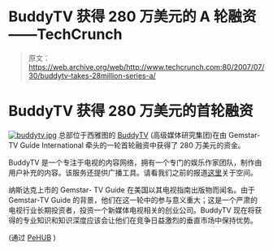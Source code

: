 # BuddyTV 获得 280 万美元的 A 轮融资——TechCrunch

> 原文：<https://web.archive.org/web/http://www.techcrunch.com:80/2007/07/30/buddytv-takes-28million-series-a/>

# BuddyTV 获得 280 万美元的首轮融资

[![buddytv.jpg](img/cde13a8fd5144d5df5e0cc90ab2b967c.png)](https://web.archive.org/web/20211027142537/http://www.buddytv.com/) 总部位于西雅图的 [BuddyTV](https://web.archive.org/web/20211027142537/http://www.buddytv.com/) (高级媒体研究集团)在由 Gemstar-TV Guide International 牵头的一轮首轮融资中获得了 280 万美元的资金。

BuddyTV 是一个专注于电视的内容网络，拥有一个专门的娱乐作家团队，制作由用户补充的内容。该服务还提供广播工具。请看我们之前的报道[这里](https://web.archive.org/web/20211027142537/http://www.beta.techcrunch.com/2007/06/20/veoh-announces-veohtv-a-sort-of-distributed-joost/)关于空间。

纳斯达克上市的 Gemstar- TV Guide 在美国以其电视指南出版物而闻名。由于 Gemstar-TV Guide 的背景，他们在这一轮中的参与意义重大；这是一个严肃的电视行业长期投资者，投资一个新媒体电视相关的创业公司。BuddyTV 现在将获得的专业知识和知识深度应该会让他们在竞争日益激烈的垂直市场中保持优势。

(通过 [PeHUB](https://web.archive.org/web/20211027142537/http://www.pehub.com/article/articledetail.php?articlepostid=6528) )